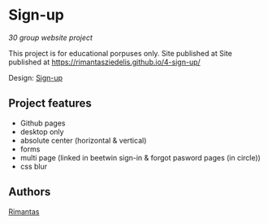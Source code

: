 <!--
maste vs basic structure
><!--
![LICENSE](https://img.shields.io/badge/license-MIT-blue.svg?style=flat-square)
![Security Status](https://img.shields.io/security-headers?label=Security&url=https%3A%2F%2Fgithub.com&style=flat-square)
![Gluten Status](https://img.shields.io/badge/Gluten-Free-green.svg)
![Eco Status](https://img.shields.io/badge/ECO-Friendly-green.svg)
-->
# Sign-up

_30 group website project_

This project is for educational porpuses only. 
Site published at Site published at https://rimantasziedelis.github.io/4-sign-up/


Design: [Sign-up](https://cdn.discordapp.com/attachments/850245533838868480/850246368214908970/day1dr.png)

## Project features

- Github pages
- desktop only
- absolute center (horizontal & vertical)
- forms
- multi page (linked in beetwin sign-in & forgot pasword pages (in circle))
- css blur


## Authors

[Rimantas](https://github.com/RimantasZiedelis)
<!--ADDITIONAL CHANGE>
<!--initial commit>
